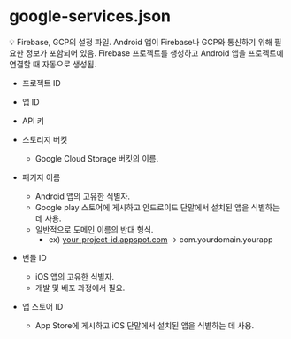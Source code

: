 # google-services.json

<aside>
💡 Firebase, GCP의 설정 파일.
Android 앱이 Firebase나 GCP와 통신하기 위해 필요한 정보가 포함되어 있음.
Firebase 프로젝트를 생성하고 Android 앱을 프로젝트에 연결할 때 자동으로 생성됨.

</aside>

- 프로젝트 ID
- 앱 ID
- API 키

- 스토리지 버킷
    - Google Cloud Storage 버킷의 이름.
- 패키지 이름
    - Android 앱의 고유한 식별자.
    - Google play 스토어에 게시하고 안드로이드 단말에서 설치된 앱을 식별하는 데 사용.
    - 일반적으로 도메인 이름의 반대 형식.
        - ex) [your-project-id.appspot.com](http://your-project-id.appspot.com) → com.yourdomain.yourapp

- 번들 ID
    - iOS 앱의 고유한 식별자.
    - 개발 및 배포 과정에서 필요.
- 앱 스토어 ID
    - App Store에 게시하고 iOS 단말에서 설치된 앱을 식별하는 데 사용.
